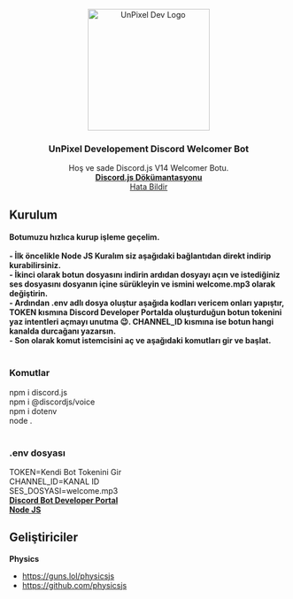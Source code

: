 <p align="center">
<a href="https://discord.gg/Dxq7DmTHxp"><img src="https://media.discordapp.net/attachments/1214667541805400074/1356594114828832829/a-pixel-art-illustration-of-a-sweet-anime-girl-wit-jyMv97waT_-y-B4Dw3z6Gw-dtAzumVfQgWORied-64yoA.jpeg?ex=67ed2239&is=67ebd0b9&hm=f2fc235d3efca60f9b56d9abfc27e3c4f0db63d76f2531cd6a4030a494657d53&=&format=webp&width=660&height=660" alt="UnPixel Dev Logo" width="220" height="220">
</a>
</p>

<h3 align="center">UnPixel Developement Discord Welcomer Bot</h3>

<p align="center">Hoş ve sade Discord.js V14 Welcomer Botu. 
<br> 
<a href="https://discord.js.org/docs/packages/discord.js/14.18.0">
   <strong>Discord.js Dökümantasyonu</strong>
   </a>
<br>
   <a href="https://discord.gg/Dxq7DmTHxp">
   Hata Bildir
   </a>
</p>

## Kurulum
<h4>Botumuzu hızlıca kurup işleme geçelim.
<br>
<br>
- İlk öncelikle <strong>Node JS</strong> Kuralım siz aşağıdaki bağlantıdan direkt indirip kurabilirsiniz.
<br>
- İkinci olarak botun dosyasını indirin ardıdan dosyayı açın ve istediğiniz ses dosyasını dosyanın içine sürükleyin ve ismini welcome.mp3 olarak değiştirin.
<br>
- Ardından .env adlı dosya oluştur aşağıda kodları vericem onları yapıştır, TOKEN kısmına Discord Developer Portalda oluşturduğun botun tokenini yaz intentleri açmayı unutma 😉. CHANNEL_ID kısmına ise botun hangi kanalda durcağanı yazarsın.
<br>
- Son olarak komut istemcisini aç ve aşağıdaki komutları gir ve başlat.
<br>
<br>
<h3> Komutlar </h3>
npm i discord.js
<br>
npm i @discordjs/voice
<br>
npm i dotenv
<br>
node .
<br>
<br>
<h3> .env dosyası</h3>
TOKEN=Kendi Bot Tokenini Gir
<br>
CHANNEL_ID=KANAL ID
<br>
SES_DOSYASI=welcome.mp3
<br>
<a href="https://discord.com/developers/applications">
<strong>Discord Bot Developer Portal</strong>
</a>
<br>
<a href="https://nodejs.org/tr/download">
<strong>Node JS</strong>
</a>

## Geliştiriciler

**Physics**

- <https://guns.lol/physicsjs>
- <https://github.com/physicsjs>